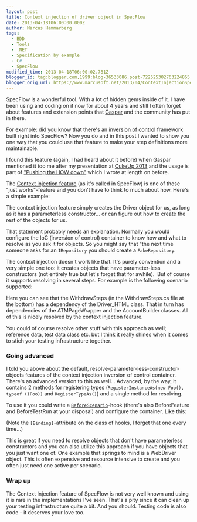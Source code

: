 ```yaml
---
layout: post
title: Context injection of driver object in SpecFlow
date: 2013-04-18T06:00:00.000Z
author: Marcus Hammarberg
tags:
  - BDD
  - Tools
  - .NET
  - Specification by example
  - C#
  - SpecFlow
modified_time: 2013-04-18T06:00:02.781Z
blogger_id: tag:blogger.com,1999:blog-36533086.post-722525302763224865
blogger_orig_url: https://www.marcusoft.net/2013/04/ContextInjectionSpecFlow.html
---
```


SpecFlow is a wonderful tool. With a lot of hidden gems inside of it. I have been using and coding on it now for about 4 years and still I often forget about features and extension points that [Gaspar](http://gasparnagy.com/) and the community has put in there.

For example: did you know that there's an [inversion of control](http://martinfowler.com/articles/injection.html) framework built right into SpecFlow? Now you do and in this post I wanted to show you one way that you could use that feature to make your step definitions more maintainable.

I found this feature (again, I had heard about it before) when Gaspar mentioned it too me after my presentation at [CukeUp 2013](http://skillsmatter.com/podcast/agile-testing/cuke-envy-a-dot-net-programmers-attempt-to-catch-up) and the usage is part of ["Pushing the HOW down"](https://www.marcusoft.net/2013/04/PushTheHowDown.html) which I wrote at length on before.

The [Context injection feature](https://github.com/techtalk/SpecFlow/wiki/Context-Injection) (as it's called in SpecFlow) is one of those "just works"-feature and you don't have to think to much about how. Here's a simple example:

The context injection feature simply creates the Driver object for us, as long as it has a parameterless constructor... or can figure out how to create the rest of the objects for us.

That statement probably needs an explanation. Normally you would configure the IoC (inversion of control) container to know how and what to resolve as you ask it for objects. So you might say that "the next time someone asks for an `IRepository` you should create a `FakeRepository`.

The context injection doesn't work like that. It's purely convention and a very simple one too: it creates objects that have parameter-less constructors (not entirely true but let's forget that for awhile).  But of course it supports resolving in several steps. For example is the following scenario supported:

Here you can see that the WithdrawSteps (in the WithdrawSteps.cs file at the bottom) has a dependency of the Driver_HTML class. That in turn has dependencies of the ATMPageWrapper and the AccountBuilder classes. All of this is nicely resolved by the context injection feature.

You could of course resolve other stuff with this approach as well; reference data, test data class etc. but I think it really shines when it comes to stich your testing infrastructure together.

### Going advanced

I told you above about the default, resolve-parameter-less-constructor-objects features of the context injection inversion of control container. There's an advanced version to this as well... Advanced, by the way, it contains 2 methods for registering types (`RegisterInstanceAs(new Foo(), typeof (IFoo))` and `RegisterTypeAs()`) and a single method for resolving.

To use it you could write a [`BeforeScenario`](https://www.marcusoft.net/2010/12/using-tags-in-specflow-features.html)-hook (there's also BeforeFeature and BeforeTestRun at your disposal) and configure the container. Like this:

(Note the `[Binding]`-attribute on the class of hooks, I forget that one every time...)

This is great if you need to resolve objects that don't have parameterless constructors and you can also utilize this approach if you have objects that you just want one of. One example that springs to mind is a WebDriver object. This is often expensive and resource intensive to create and you often just need one active per scenario.

### Wrap up

The Context Injection feature of SpecFlow is not very well known and using it is rare in the implementations I've seen. That's a pity since it can clean up your testing infrastructure quite a bit. And you should. Testing code is also code - it deserves your love too.
